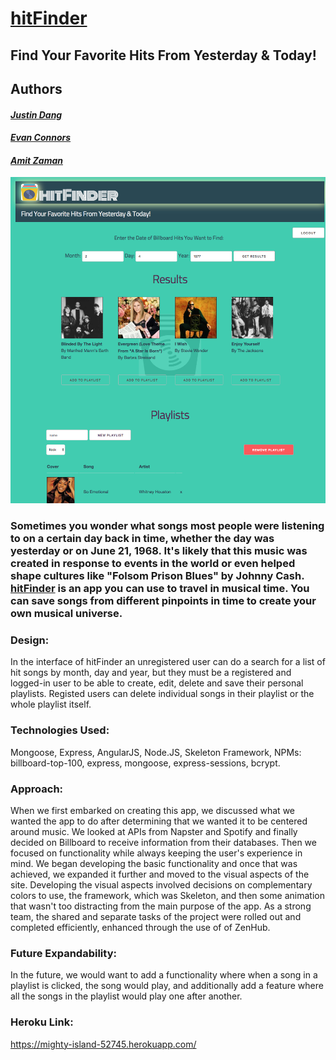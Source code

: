 # [hitFinder](https://mighty-island-52745.herokuapp.com/)

## Find Your Favorite Hits From Yesterday & Today!
## Authors
#### [_Justin Dang_](https://github.com/dangjustintime)
#### [_Evan Connors_](https://github.com/ECBConnors)
#### [_Amit Zaman_](https://github.com/amitzed)

![](assets/markdown-img-paste-20180723125633838.png)


### Sometimes you wonder what songs most people were listening to on a certain day back in time, whether the day was yesterday or on June 21, 1968.  It's likely that this music was created in response to events in the world or even helped shape cultures like "Folsom Prison Blues" by Johnny Cash.  [hitFinder](https://mighty-island-52745.herokuapp.com/) is an app you can use to travel in musical time.  You can save songs from different pinpoints in time to create your own musical universe.

### Design:
In the interface of hitFinder an unregistered user can do a search for a list of hit songs by month, day and year, but they must be a registered and logged-in user to be able to create, edit, delete and save their personal playlists.  Registed users can delete individual songs in their playlist or the whole playlist itself.

### Technologies Used:
Mongoose, Express, AngularJS, Node.JS, Skeleton Framework,
NPMs: billboard-top-100, express, mongoose, express-sessions, bcrypt.

### Approach:
When we first embarked on creating this app, we discussed what we wanted the app to do after determining that we wanted it to be centered around music.  We looked at APIs from Napster and Spotify and finally decided on Billboard to receive information from their databases.  Then we focused on functionality while always keeping the user's experience in mind.  We began developing the basic functionality and once that was achieved, we expanded it further and moved to the visual aspects of the site.  Developing the visual aspects involved decisions on complementary colors to use, the framework, which was Skeleton, and then some animation that wasn't too distracting from the main purpose of the app.  As a strong team, the shared and separate tasks of the project were rolled out and completed efficiently, enhanced through the use of of ZenHub.

### Future Expandability:
In the future, we would want to add a functionality where when a song in a playlist is clicked, the song would play, and additionally add a feature where all the songs in the playlist would play one after another.

### Heroku Link:
https://mighty-island-52745.herokuapp.com/
